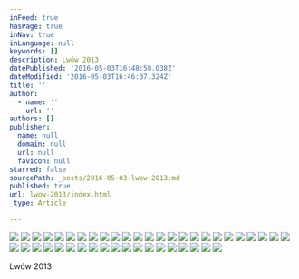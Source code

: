 ```yaml
---
inFeed: true
hasPage: true
inNav: true
inLanguage: null
keywords: []
description: Lwów 2013
datePublished: '2016-05-03T16:48:50.038Z'
dateModified: '2016-05-03T16:46:07.324Z'
title: ''
author:
  - name: ''
    url: ''
authors: []
publisher:
  name: null
  domain: null
  url: null
  favicon: null
starred: false
sourcePath: _posts/2016-05-03-lwow-2013.md
published: true
url: lwow-2013/index.html
_type: Article

---
```

![](https://the-grid-user-content.s3-us-west-2.amazonaws.com/4b5fafad-3690-48e3-af12-09917c50ddd0.jpg)
![](https://the-grid-user-content.s3-us-west-2.amazonaws.com/5f616832-40f4-41b8-82f2-f21aba67ea46.jpg)
![](https://the-grid-user-content.s3-us-west-2.amazonaws.com/a9b52804-41ee-4494-b5c1-382e702f5ef1.jpg)
![](https://the-grid-user-content.s3-us-west-2.amazonaws.com/60502809-6113-459e-914e-80055829cd76.jpg)
![](https://the-grid-user-content.s3-us-west-2.amazonaws.com/90404aa5-a998-4e12-825d-6e82659c8b8a.jpg)
![](https://the-grid-user-content.s3-us-west-2.amazonaws.com/156b8c0b-94ae-43e2-96bb-36d93d0528f2.jpg)
![](https://the-grid-user-content.s3-us-west-2.amazonaws.com/5d655d18-2fea-4e47-8235-32f3361d562f.jpg)
![](https://the-grid-user-content.s3-us-west-2.amazonaws.com/633134e0-605e-4574-9a45-fb7eb79aa3a3.jpg)
![](https://the-grid-user-content.s3-us-west-2.amazonaws.com/dd7cd3a4-ecc4-458c-9c01-245e56caa9e5.jpg)
![](https://the-grid-user-content.s3-us-west-2.amazonaws.com/0ead02eb-5ebf-4358-9da1-7cc69f8286d8.jpg)
![](https://the-grid-user-content.s3-us-west-2.amazonaws.com/fc494abb-b47a-40b3-bbf2-91877dc820f9.jpg)
![](https://the-grid-user-content.s3-us-west-2.amazonaws.com/b8a73a1c-7473-4447-9749-25f779bf9959.jpg)
![](https://the-grid-user-content.s3-us-west-2.amazonaws.com/7c5bb06d-ba41-4f49-8e7e-fd5f76a2f29f.jpg)
![](https://the-grid-user-content.s3-us-west-2.amazonaws.com/f78d7514-e5aa-4f09-b68b-ab07c5bf81c3.jpg)
![](https://the-grid-user-content.s3-us-west-2.amazonaws.com/557904c7-33e6-43f0-ad36-125fa8692e51.jpg)
![](https://the-grid-user-content.s3-us-west-2.amazonaws.com/2da1717a-8919-4661-b703-8ecd365057f3.jpg)
![](https://the-grid-user-content.s3-us-west-2.amazonaws.com/90b55d18-404f-4e9c-aaf8-10fcf4a94e8b.jpg)
![](https://the-grid-user-content.s3-us-west-2.amazonaws.com/4fb76065-ebc7-4730-8f1d-af0f2ed4d4ff.jpg)
![](https://the-grid-user-content.s3-us-west-2.amazonaws.com/12ba4ad9-8db2-4e4d-b787-40cc0187a35c.jpg)
![](https://the-grid-user-content.s3-us-west-2.amazonaws.com/a75c1fb1-3d26-4e36-b9e3-2693d1d8350d.jpg)
![](https://the-grid-user-content.s3-us-west-2.amazonaws.com/70e2f8d8-8f66-42fe-9fd0-c0f97f0096e7.jpg)
![](https://the-grid-user-content.s3-us-west-2.amazonaws.com/a4414597-a101-46f8-bce7-0dbe397d4de0.jpg)
![](https://the-grid-user-content.s3-us-west-2.amazonaws.com/d1b0deb3-ef55-4652-98f7-0b38eb37b57e.jpg)
![](https://the-grid-user-content.s3-us-west-2.amazonaws.com/5a643582-ee72-47a3-8899-eee42c611bd4.jpg)
![](https://the-grid-user-content.s3-us-west-2.amazonaws.com/81d14eb9-0598-4387-bc74-d9b674784551.jpg)
![](https://the-grid-user-content.s3-us-west-2.amazonaws.com/fd261dc1-31c3-4251-bf4b-60e780b7a0ed.jpg)
![](https://the-grid-user-content.s3-us-west-2.amazonaws.com/d13c9244-cfcc-4ef1-8448-6e4a1fd8fc2e.jpg)
![](https://the-grid-user-content.s3-us-west-2.amazonaws.com/ebb41799-2226-49b4-b11c-1b3bfad0750b.jpg)
![](https://the-grid-user-content.s3-us-west-2.amazonaws.com/8fd98173-6bd7-4b85-8ae4-2535e27c45c8.jpg)
![](https://the-grid-user-content.s3-us-west-2.amazonaws.com/509aeddc-caeb-4829-b5c9-806fe0901afa.jpg)
![](https://the-grid-user-content.s3-us-west-2.amazonaws.com/d01f59d1-c886-4ea4-824f-26a7e48412c7.jpg)
![](https://the-grid-user-content.s3-us-west-2.amazonaws.com/d0ebe255-e869-43f4-a451-111430c333ec.jpg)
![](https://the-grid-user-content.s3-us-west-2.amazonaws.com/c7ffb942-d123-4290-94b5-fd3554c5e2ad.jpg)
![](https://the-grid-user-content.s3-us-west-2.amazonaws.com/c6cac9d5-7f8f-4844-9eee-205d4914a378.jpg)
![](https://the-grid-user-content.s3-us-west-2.amazonaws.com/133ebb6e-da4c-4435-8651-bfb139f8b509.jpg)
![](https://the-grid-user-content.s3-us-west-2.amazonaws.com/0a0220ac-d470-4e41-b244-680e1dc51927.jpg)
![](https://the-grid-user-content.s3-us-west-2.amazonaws.com/c86a084d-29ee-46e8-a380-2756b543aa8a.jpg)
![](https://the-grid-user-content.s3-us-west-2.amazonaws.com/d001d67a-beaf-459f-ac42-5e57d1b8c3d0.jpg)
![](https://the-grid-user-content.s3-us-west-2.amazonaws.com/120b3ea6-a1cb-49c3-b62c-ec89091c1624.jpg)
![](https://the-grid-user-content.s3-us-west-2.amazonaws.com/3a40d846-0778-4636-bd33-2daa076e9665.jpg)
![](https://the-grid-user-content.s3-us-west-2.amazonaws.com/22d04dee-35c3-4cca-9bdb-0903aeba31f4.jpg)
![](https://the-grid-user-content.s3-us-west-2.amazonaws.com/fa1447fd-c023-4b35-84b3-a73deb894074.jpg)
![](https://the-grid-user-content.s3-us-west-2.amazonaws.com/861600ca-7fe2-4f8e-acea-d9ba3c15ec86.jpg)
![](https://the-grid-user-content.s3-us-west-2.amazonaws.com/fda372fb-d099-443e-9564-c1017b2bfe55.jpg)

Lwów 2013